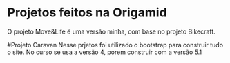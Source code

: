 # Projetos feitos na Origamid
O projeto Move&Life é uma versão minha, com base no projeto Bikecraft.


#Projeto Caravan
Nesse prjetos foi utilizado o bootstrap para construir tudo o site. No curso se usa a versão 4, porem construir com a versão 5.1
